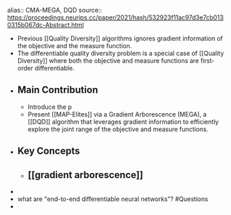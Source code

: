 alias:: CMA-MEGA, DQD
source:: https://proceedings.neurips.cc/paper/2021/hash/532923f11ac97d3e7cb0130315b067dc-Abstract.html

- Previous [[Quality Diversity]] algorithms ignores gradient information of the objective and the measure function.
- The differentiable quality diversity problem is a special case of [[Quality Diversity]] where both the objective and measure functions are first-order differentiable.
- ## Main Contribution
	- Introduce the p
	- Present [[MAP-Elites]] via a Gradient Arborescence (MEGA), a [[DQD]] algorithm that leverages gradient information to efficiently explore the joint range of the objective and measure functions.
- ## Key Concepts
	- [[gradient arborescence]]
		-
-
- what are "end-to-end differentiable neural networks"? #Questions
-